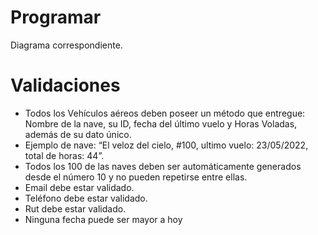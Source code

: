 # Programar
Diagrama correspondiente.

# Validaciones

- Todos los Vehículos aéreos deben poseer un método que entregue: Nombre de la nave, su ID, fecha
del último vuelo y Horas Voladas, además de su dato único.
- Ejemplo de nave: “El veloz del cielo, #100, ultimo vuelo: 23/05/2022, total de horas: 44”.
- Todos los 100 de las naves deben ser automáticamente generados desde el número 10 y no pueden
repetirse entre ellas.
- Email debe estar validado.
- Teléfono debe estar validado.
- Rut debe estar validado.
- Ninguna fecha puede ser mayor a hoy 
